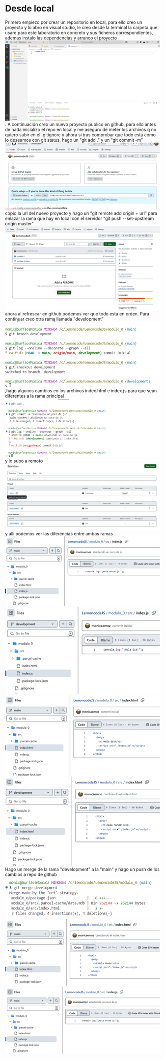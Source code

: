 # Desde local

Primero empiezo por crear un repositorio en local, para ello creo un proyecto y lo abro en visual studio, le creo desde la terminal la carpeta que usare para este laboratorio en concreto y sus ficheros correspondientes, ademas instalo las dependencias y arranco el proyecto ![captura](./assets/captura2.png).
A continuación creo un nuevo proyecto publico en github, para ello antes de nada inicializo el repo en local y me aseguro de meter los archivos q no quiero subir en el .gitignore y ahora si tras comprobar que todo esta como lo deseamos con git status, hago un "git add ." y un "git commit -m"![captura](./assets/captura1.png) copio la url del nuevo proyecto y hago un "git remote add origin + url" para enlazar la rama que hay en local con el servidor "git push --set-upstream origin master" ![captura](./assets/captura3.png) ahora al refrescar en github podemos ver que todo esta en orden.
Para continuar creo otra rama llamada "development" ![captura](./assets/captura4.png) ,hago algunos cambios en los archivos index.html e index.js para que sean diferentes a la rama principal ![captura](./assets/captura5.png) y lo subo a remoto ![captura](./assets/captura6.png) y alli podemos ver las diferencias entre ambas ramas ![captura](./assets/captura7.png)![captura](./assets/captura8.png)![captura](./assets/captura9.png)![captura](./assets/captura10.png)
Hago un merge de la rama "development" a la "main" y hago un push de los cambios a repo de github ![captura](./assets/captura11.png)![captura](./assets/captura12.png)![captura](./assets/captura13.png)
